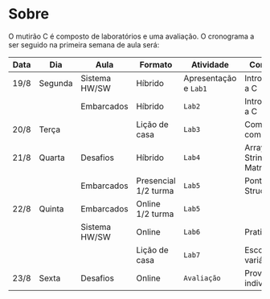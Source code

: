# Sobre

O mutirão C é composto de laboratórios e uma avaliação. O cronograma a ser seguido na primeira semana de aula será:

| Data | Dia     | Aula          | Formato              | Atividade             | Conceito                  |
| ---- | ---     | ---           | -------              | ---------             | ---                       |
| 19/8 | Segunda | Sistema HW/SW | Híbrido              | Apresentação e `Lab1` | Introdução a C            |
|      |         | Embarcados    | Híbrido              | `Lab2`                | Introdução a C            |
| 20/8 | Terça   |               | Lição de casa        | `Lab3`                | Compilação com GCC        |
| 21/8 | Quarta  | Desafios      | Híbrido              | `Lab4`                | Array, Strings e Matrizes |
|      |         | Embarcados    | Presencial 1/2 turma | `Lab5`                | Ponteiro e Structs        |
| 22/8 | Quinta  | Embarcados    | Online 1/2 turma     | `Lab5`                |                           |
|      |         | Sistema HW/SW | Online               | `Lab6`                | Praticando                |
|      |         |               | Lição de casa        | `Lab7`                | Escopo de variáveis       |
| 23/8 | Sexta   | Desafios      | Online               | `Avaliação`           | Prova individual          |
